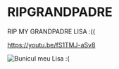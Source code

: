 # RIPGRANDPADRE
RIP MY GRANDPADRE LISA :((


https://youtu.be/fS1TMJ-aSv8

![Bunicul meu  Lisa :(](https://cloud.githubusercontent.com/assets/7158671/22184346/8d33b5e2-e0d8-11e6-876a-6d2dd7660ed9.jpg)
